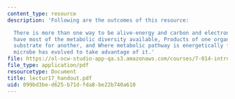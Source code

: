 ```yaml
---
content_type: resource
description: 'Following are the outcomes of this resource:

  There is more than one way to be alive-energy and carbon and electrons, Microbes
  have most of the metabolic diversity available, Products of one organism are the
  substrate for another, and Where metabolic pathway is energetically favorable, a
  microbe has evolved to take advantage of it.'
file: https://ol-ocw-studio-app-qa.s3.amazonaws.com/courses/7-014-introductory-biology-spring-2005/099bd3bed625b71dfda8be22b740a610_lectur17_handout.pdf
file_type: application/pdf
resourcetype: Document
title: lectur17_handout.pdf
uid: 099bd3be-d625-b71d-fda8-be22b740a610
---
```


